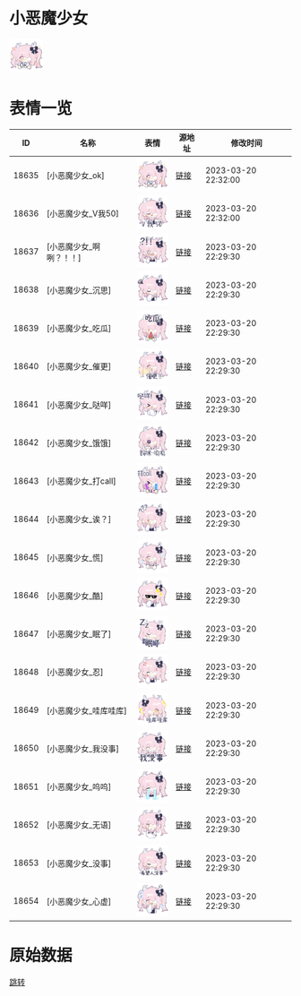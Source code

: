 # 小恶魔少女

<img src="./cover.png" height="60" alt="cover" />

# 表情一览

|ID|名称|表情|源地址|修改时间|
|----|----|----|----|----|
|18635|[小恶魔少女_ok]|<img src="./pic/018635_%5B小恶魔少女_ok%5D.png" height="60" alt="ok"/>|[链接](https://i0.hdslb.com/bfs/garb/b8f036382dae1165fb37262e3cce462d250f0b9b.png)|2023-03-20 22:32:00|
|18636|[小恶魔少女_V我50]|<img src="./pic/018636_%5B小恶魔少女_V我50%5D.png" height="60" alt="V我50"/>|[链接](https://i0.hdslb.com/bfs/garb/0683b17e73ae9915d158ec4be7ade7d27be6142b.png)|2023-03-20 22:32:00|
|18637|[小恶魔少女_啊咧？！！]|<img src="./pic/018637_%5B小恶魔少女_啊咧？！！%5D.png" height="60" alt="啊咧？！！"/>|[链接](https://i0.hdslb.com/bfs/garb/bbcc6a37b634ef033914d1abfa49543c6af4cf0e.png)|2023-03-20 22:29:30|
|18638|[小恶魔少女_沉思]|<img src="./pic/018638_%5B小恶魔少女_沉思%5D.png" height="60" alt="沉思"/>|[链接](https://i0.hdslb.com/bfs/garb/0000f6a06e21c8927c8a2c25fefdbd666e0cd408.png)|2023-03-20 22:29:30|
|18639|[小恶魔少女_吃瓜]|<img src="./pic/018639_%5B小恶魔少女_吃瓜%5D.png" height="60" alt="吃瓜"/>|[链接](https://i0.hdslb.com/bfs/garb/941a1b7b378a3979ee6b5188ba531ef7a5b0df1d.png)|2023-03-20 22:29:30|
|18640|[小恶魔少女_催更]|<img src="./pic/018640_%5B小恶魔少女_催更%5D.png" height="60" alt="催更"/>|[链接](https://i0.hdslb.com/bfs/garb/20c416746c65f453622096868a937c2fd2b45f21.png)|2023-03-20 22:29:30|
|18641|[小恶魔少女_哒咩]|<img src="./pic/018641_%5B小恶魔少女_哒咩%5D.png" height="60" alt="哒咩"/>|[链接](https://i0.hdslb.com/bfs/garb/ff8e70e55a64215c3d6cd0d2ecf9a6908392a02b.png)|2023-03-20 22:29:30|
|18642|[小恶魔少女_饿饿]|<img src="./pic/018642_%5B小恶魔少女_饿饿%5D.png" height="60" alt="饿饿"/>|[链接](https://i0.hdslb.com/bfs/garb/0d3aaf30b818b0f1178879661e4c6a9b389c4154.png)|2023-03-20 22:29:30|
|18643|[小恶魔少女_打call]|<img src="./pic/018643_%5B小恶魔少女_打call%5D.png" height="60" alt="打call"/>|[链接](https://i0.hdslb.com/bfs/garb/22ac5bd48db00e527d40d801beb4cbb5ead85ec8.png)|2023-03-20 22:29:30|
|18644|[小恶魔少女_诶？]|<img src="./pic/018644_%5B小恶魔少女_诶？%5D.png" height="60" alt="诶？"/>|[链接](https://i0.hdslb.com/bfs/garb/3eda0c15e470d2bc366efa596c516fc07b4b68df.png)|2023-03-20 22:29:30|
|18645|[小恶魔少女_慌]|<img src="./pic/018645_%5B小恶魔少女_慌%5D.png" height="60" alt="慌"/>|[链接](https://i0.hdslb.com/bfs/garb/9e10443ee69a4c5b728ae6260cf14ad5edf778ca.png)|2023-03-20 22:29:30|
|18646|[小恶魔少女_酷]|<img src="./pic/018646_%5B小恶魔少女_酷%5D.png" height="60" alt="酷"/>|[链接](https://i0.hdslb.com/bfs/garb/dc0f9a46be7fe608990ad31b555b32019a96eb04.png)|2023-03-20 22:29:30|
|18647|[小恶魔少女_眠了]|<img src="./pic/018647_%5B小恶魔少女_眠了%5D.png" height="60" alt="眠了"/>|[链接](https://i0.hdslb.com/bfs/garb/201b0b6ee82e4dd81de3e674b1440a1adccd83cb.png)|2023-03-20 22:29:30|
|18648|[小恶魔少女_忍]|<img src="./pic/018648_%5B小恶魔少女_忍%5D.png" height="60" alt="忍"/>|[链接](https://i0.hdslb.com/bfs/garb/9f150947db40e1a421a6855ea76e0df65624e363.png)|2023-03-20 22:29:30|
|18649|[小恶魔少女_哇库哇库]|<img src="./pic/018649_%5B小恶魔少女_哇库哇库%5D.png" height="60" alt="哇库哇库"/>|[链接](https://i0.hdslb.com/bfs/garb/d003b9b554117f52d23ee9522a595c7e6a1822f9.png)|2023-03-20 22:29:30|
|18650|[小恶魔少女_我没事]|<img src="./pic/018650_%5B小恶魔少女_我没事%5D.png" height="60" alt="我没事"/>|[链接](https://i0.hdslb.com/bfs/garb/9916ff9a0d52f2ec30ecc968c1324ef06c4833fe.png)|2023-03-20 22:29:30|
|18651|[小恶魔少女_呜呜]|<img src="./pic/018651_%5B小恶魔少女_呜呜%5D.png" height="60" alt="呜呜"/>|[链接](https://i0.hdslb.com/bfs/garb/aac7a3dd184e615731aafe4321009578a4429ed8.png)|2023-03-20 22:29:30|
|18652|[小恶魔少女_无语]|<img src="./pic/018652_%5B小恶魔少女_无语%5D.png" height="60" alt="无语"/>|[链接](https://i0.hdslb.com/bfs/garb/eecec03d6dbe434731b582fc4866fce0e18d7528.png)|2023-03-20 22:29:30|
|18653|[小恶魔少女_没事]|<img src="./pic/018653_%5B小恶魔少女_没事%5D.png" height="60" alt="没事"/>|[链接](https://i0.hdslb.com/bfs/garb/62104a6c81c9c890a2c63786c1a08a17c3b0d56f.png)|2023-03-20 22:29:30|
|18654|[小恶魔少女_心虚]|<img src="./pic/018654_%5B小恶魔少女_心虚%5D.png" height="60" alt="心虚"/>|[链接](https://i0.hdslb.com/bfs/garb/d70b5497c5684205dc31f0c8d268c822ffd2d712.png)|2023-03-20 22:29:30|

# 原始数据

[跳转](./raw.json)

